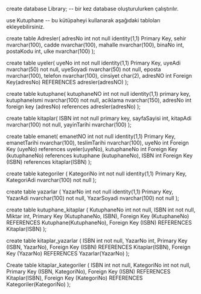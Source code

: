 create database Library; -- bir kez database oluşturulurken çalıştırılır.


use Kutuphane -- bu kütüpaheyi kullanarak aşağıdaki tabloları ekleyebilirsiniz.


create table Adresler(
adresNo int not null identity(1,1) Primary Key,
sehir nvarchar(100),
cadde nvarchar(100),
mahalle nvarchar(100),
binaNo int,
postaKodu int,
ulke nvarchar(100)
);

create table uyeler(
uyeNo int not null identity(1,1) Primary Key,
uyeAdi nvarchar(50) not null,
uyeSoyadi nvarchar(50) not null,
eposta nvarchar(100),
telefon nvarchar(100),
cinsiyet char(2),
adresNO int Foreign Key(adresNo) REFERENCES 
adresler(adresNO)
);

create table kutuphane(
kutuphaneNO int not null identity(1,1) primary key,
kutuphaneIsmi nvarchar(100) not null,
aciklama nvarchar(150),
adresNo int foreign key (adresNo) references adresler(adresNo)
);

create table kitaplar(
ISBN int not null primary key,
sayfaSayisi int,
kitapAdi nvarchar(100) not null,
yayinTarihi nvarchar(100)
);


create table emanet(
emanetNO int not null identity(1,1) Primary Key,
emanetTarihi nvarchar(100),
teslimTarihi nvarchar(100),
uyeNo int Foreign Key (uyeNo) references uyeler(uyeNo),
kutuphaneNo int Foreign Key (kutuphaneNo) references kutuphane (kutuphaneNo),
ISBN int Foreign Key (ISBN) references kitaplar(ISBN)
);


create table kategoriler (
    KategoriNo int not null identity(1,1) Primary Key,
    KategoriAdi nvarchar(100) not null
);


create table yazarlar (
    YazarNo int not null identity(1,1) Primary Key,
    YazarAdi nvarchar(100) not null,
    YazarSoyadi nvarchar(100) not null
);


create table kutuphane_kitaplar (
    KutuphaneNo int not null,
    ISBN int not null,
    Miktar int,
    Primary Key (KutuphaneNo, ISBN),
    Foreign Key (KutuphaneNo) REFERENCES Kutuphane(KutuphaneNo),
    Foreign Key (ISBN) REFERENCES Kitaplar(ISBN)
);


create table kitaplar_yazarlar (
    ISBN int not null,
    YazarNo int,
    Primary Key (ISBN, YazarNo),
    Foreign Key (ISBN) REFERENCES Kitaplar(ISBN),
    Foreign Key (YazarNo) REFERENCES Yazarlar(YazarNo)
);


Create table kitaplar_kategoriler (
    ISBN int not null,
    KategoriNo int not null,
    Primary Key (ISBN, KategoriNo),
    Foreign Key (ISBN) REFERENCES Kitaplar(ISBN),
    Foreign Key (KategoriNo) REFERENCES Kategoriler(KategoriNo)
);
